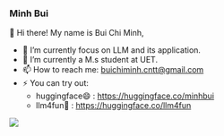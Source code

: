 ### Minh Bui

<!--
**buiminhptit/buiminhptit** is a ✨ _special_ ✨ repository because its `README.md` (this file) appears on your GitHub profile.

Here are some ideas to get you started:

- 🔭 I’m currently working on ...
- 🌱 I’m currently learning ...
- 👯 I’m looking to collaborate on ...
- 🤔 I’m looking for help with ...
- 💬 Ask me about ...
- 📫 How to reach me: ...
- 😄 Pronouns: ...
- ⚡ Fun fact: ...
-->

👋 Hi there! My name is Bui Chi Minh,
- 🔭 I’m currently focus on LLM and its application.
- 🌱 I’m currently a M.s student at UET.
- 📫 How to reach me: buichiminh.cntt@gmail.com
- ⚡ You can try out:
    -  huggingface😄 : https://huggingface.co/minhbui
    -  llm4fun🤔 : https://huggingface.co/llm4fun

<a href="https://github.com/anuraghazra/github-readme-stats">
  <img align="left" src="https://github-readme-stats.vercel.app/api?username=anonymousz97&count_private=true&show_icons=true" />
</a>

